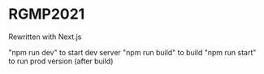 # RGMP2021

Rewritten with Next.js

"npm run dev" to start dev server
"npm run build" to build
"npm run start" to run prod version (after build)
